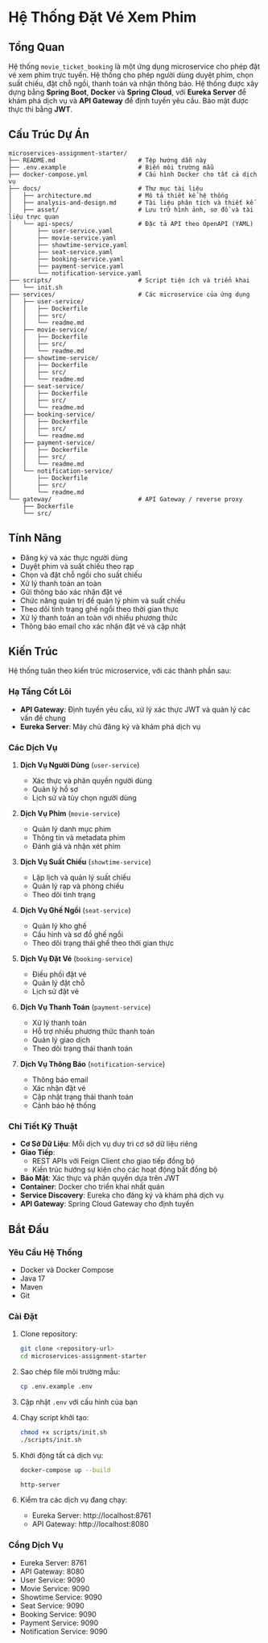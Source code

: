 # Hệ Thống Đặt Vé Xem Phim

## Tổng Quan
Hệ thống `movie_ticket_booking` là một ứng dụng microservice cho phép đặt vé xem phim trực tuyến. Hệ thống cho phép người dùng duyệt phim, chọn suất chiếu, đặt chỗ ngồi, thanh toán và nhận thông báo. Hệ thống được xây dựng bằng **Spring Boot**, **Docker** và **Spring Cloud**, với **Eureka Server** để khám phá dịch vụ và **API Gateway** để định tuyến yêu cầu. Bảo mật được thực thi bằng **JWT**.

## Cấu Trúc Dự Án
```
microservices-assignment-starter/
├── README.md                       # Tệp hướng dẫn này
├── .env.example                    # Biến môi trường mẫu
├── docker-compose.yml              # Cấu hình Docker cho tất cả dịch vụ
├── docs/                           # Thư mục tài liệu
│   ├── architecture.md             # Mô tả thiết kế hệ thống
│   ├── analysis-and-design.md      # Tài liệu phân tích và thiết kế
│   ├── asset/                      # Lưu trữ hình ảnh, sơ đồ và tài liệu trực quan
│   └── api-specs/                  # Đặc tả API theo OpenAPI (YAML)
│       ├── user-service.yaml
│       ├── movie-service.yaml
│       ├── showtime-service.yaml
│       ├── seat-service.yaml
│       ├── booking-service.yaml
│       ├── payment-service.yaml
│       └── notification-service.yaml
├── scripts/                        # Script tiện ích và triển khai
│   └── init.sh
├── services/                       # Các microservice của ứng dụng
│   ├── user-service/
│   │   ├── Dockerfile
│   │   ├── src/
│   │   └── readme.md
│   ├── movie-service/
│   │   ├── Dockerfile
│   │   ├── src/
│   │   └── readme.md
│   ├── showtime-service/
│   │   ├── Dockerfile
│   │   ├── src/
│   │   └── readme.md
│   ├── seat-service/
│   │   ├── Dockerfile
│   │   ├── src/
│   │   └── readme.md
│   ├── booking-service/
│   │   ├── Dockerfile
│   │   ├── src/
│   │   └── readme.md
│   ├── payment-service/
│   │   ├── Dockerfile
│   │   ├── src/
│   │   └── readme.md
│   └── notification-service/
│       ├── Dockerfile
│       ├── src/
│       └── readme.md
└── gateway/                        # API Gateway / reverse proxy
    ├── Dockerfile
    └── src/
```


## Tính Năng
- Đăng ký và xác thực người dùng
- Duyệt phim và suất chiếu theo rạp
- Chọn và đặt chỗ ngồi cho suất chiếu
- Xử lý thanh toán an toàn
- Gửi thông báo xác nhận đặt vé
- Chức năng quản trị để quản lý phim và suất chiếu
- Theo dõi tình trạng ghế ngồi theo thời gian thực
- Xử lý thanh toán an toàn với nhiều phương thức
- Thông báo email cho xác nhận đặt vé và cập nhật

## Kiến Trúc
Hệ thống tuân theo kiến trúc microservice, với các thành phần sau:

### Hạ Tầng Cốt Lõi
- **API Gateway**: Định tuyến yêu cầu, xử lý xác thực JWT và quản lý các vấn đề chung
- **Eureka Server**: Máy chủ đăng ký và khám phá dịch vụ

### Các Dịch Vụ
1. **Dịch Vụ Người Dùng** (`user-service`)
   - Xác thực và phân quyền người dùng
   - Quản lý hồ sơ
   - Lịch sử và tùy chọn người dùng

2. **Dịch Vụ Phim** (`movie-service`)
   - Quản lý danh mục phim
   - Thông tin và metadata phim
   - Đánh giá và nhận xét phim

3. **Dịch Vụ Suất Chiếu** (`showtime-service`)
   - Lập lịch và quản lý suất chiếu
   - Quản lý rạp và phòng chiếu
   - Theo dõi tình trạng

4. **Dịch Vụ Ghế Ngồi** (`seat-service`)
   - Quản lý kho ghế
   - Cấu hình và sơ đồ ghế ngồi
   - Theo dõi trạng thái ghế theo thời gian thực

5. **Dịch Vụ Đặt Vé** (`booking-service`)
   - Điều phối đặt vé
   - Quản lý đặt chỗ
   - Lịch sử đặt vé

6. **Dịch Vụ Thanh Toán** (`payment-service`)
   - Xử lý thanh toán
   - Hỗ trợ nhiều phương thức thanh toán
   - Quản lý giao dịch
   - Theo dõi trạng thái thanh toán

7. **Dịch Vụ Thông Báo** (`notification-service`)
   - Thông báo email
   - Xác nhận đặt vé
   - Cập nhật trạng thái thanh toán
   - Cảnh báo hệ thống

### Chi Tiết Kỹ Thuật
- **Cơ Sở Dữ Liệu**: Mỗi dịch vụ duy trì cơ sở dữ liệu riêng
- **Giao Tiếp**: 
  - REST APIs với Feign Client cho giao tiếp đồng bộ
  - Kiến trúc hướng sự kiện cho các hoạt động bất đồng bộ
- **Bảo Mật**: Xác thực và phân quyền dựa trên JWT
- **Container**: Docker cho triển khai nhất quán
- **Service Discovery**: Eureka cho đăng ký và khám phá dịch vụ
- **API Gateway**: Spring Cloud Gateway cho định tuyến

## Bắt Đầu

### Yêu Cầu Hệ Thống
- Docker và Docker Compose
- Java 17
- Maven
- Git

### Cài Đặt
1. Clone repository:
   ```bash
   git clone <repository-url>
   cd microservices-assignment-starter
   ```

2. Sao chép file môi trường mẫu:
   ```bash
   cp .env.example .env
   ```

3. Cập nhật `.env` với cấu hình của bạn

4. Chạy script khởi tạo:
   ```bash
   chmod +x scripts/init.sh
   ./scripts/init.sh
   ```

5. Khởi động tất cả dịch vụ:
   ```bash
   docker-compose up --build
   ```
   
    ```bash
    http-server
    ```

6. Kiểm tra các dịch vụ đang chạy:
   - Eureka Server: http://localhost:8761
   - API Gateway: http://localhost:8080

### Cổng Dịch Vụ
- Eureka Server: 8761
- API Gateway: 8080
- User Service: 9090
- Movie Service: 9090
- Showtime Service: 9090
- Seat Service: 9090
- Booking Service: 9090
- Payment Service: 9090
- Notification Service: 9090


